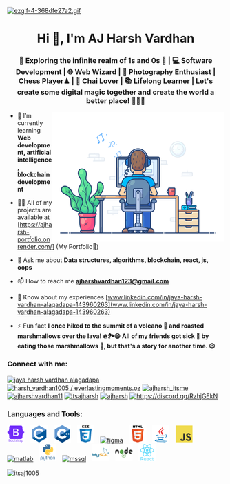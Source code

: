 <!DOCTYPE html>
<html lang="en">
<head>
    <meta charset="UTF-8">
    <meta name="viewport" content="width=device-width, initial-scale=1.0">
</head>
<body>

[![ezgif-4-368dfe27a2.gif](https://i.postimg.cc/vB8WFNn2/ezgif-4-368dfe27a2.gif)](https://postimg.cc/kVZVWwfW)

<h1 align="center">Hi 👋, I'm AJ Harsh Vardhan</h1>
<h3 align="center">🌌 Exploring the infinite realm of 1s and 0s 🚀 | 💻 Software Development | 🌐 Web Wizard | 📸 Photography Enthusiast | Chess Player♟ | 🍵 Chai Lover | 📚 Lifelong Learner | Let's create some digital magic together and create the world a better place! 👩‍💻🔮</h3>
<img align="right" alt="Coding" width="400" src="https://raw.githubusercontent.com/jsuarezruiz/jsuarezruiz/master/images/coding.gif">

- 🌱 I’m currently learning **Web development, artificial intelligence, blockchain development**

- 👨‍💻 All of my projects are available at [https://ajharsh-portfolio.onrender.com/] (My Portfolio🍪)

- 💬 Ask me about **Data structures, algorithms, blockchain, react, js, oops**

- 📫 How to reach me **ajharshvardhan123@gmail.com**

- 📄 Know about my experiences [www.linkedin.com/in/jaya-harsh-vardhan-alagadapa-143960263](www.linkedin.com/in/jaya-harsh-vardhan-alagadapa-143960263)

- ⚡ Fun fact **I once hiked to the summit of a volcano 🌋 and roasted marshmallows over the lava! 🔥🏞️😄 All of my friends got sick 🤢 by eating those marshmallows 🍡, but that's a story for another time. 😉**

<h3 align="left">Connect with me:</h3>

<p align="left">
    <a href="https://linkedin.com/in/jaya harsh vardhan alagadapa" target="blank"><img align="center" src="https://raw.githubusercontent.com/rahuldkjain/github-profile-readme-generator/master/src/images/icons/Social/linked-in-alt.svg" alt="jaya harsh vardhan alagadapa" height="30" width="40" /></a>
    <a href="https://instagram.com/harsh_vardhan1005 / everlastingmoments.oz" target="blank"><img align="center" src="https://raw.githubusercontent.com/rahuldkjain/github-profile-readme-generator/master/src/images/icons/Social/instagram.svg" alt="harsh_vardhan1005 / everlastingmoments.oz" height="30" width="40" /></a>
    <a href="https://www.codechef.com/users/ajharsh_itsme" target="blank"><img align="center" src="https://cdn.jsdelivr.net/npm/simple-icons@3.1.0/icons/codechef.svg" alt="ajharsh_itsme" height="30" width="40" /></a>
    <a href="https://www.hackerrank.com/ajharshvardhan11" target="blank"><img align="center" src="https://raw.githubusercontent.com/rahuldkjain/github-profile-readme-generator/master/src/images/icons/Social/hackerrank.svg" alt="ajharshvardhan11" height="30" width="40" /></a>
    <a href="https://codeforces.com/profile/itsajharsh" target="blank"><img align="center" src="https://raw.githubusercontent.com/rahuldkjain/github-profile-readme-generator/master/src/images/icons/Social/codeforces.svg" alt="itsajharsh" height="30" width="40" /></a>
    <a href="https://www.leetcode.com/ajharsh" target="blank"><img align="center" src="https://raw.githubusercontent.com/rahuldkjain/github-profile-readme-generator/master/src/images/icons/Social/leet-code.svg" alt="ajharsh" height="30" width="40" /></a>
    <a href="https://discord.gg/https://discord.gg/RzhjGEkN" target="blank"><img align="center" src="https://raw.githubusercontent.com/rahuldkjain/github-profile-readme-generator/master/src/images/icons/Social/discord.svg" alt="https://discord.gg/RzhjGEkN" height="30" width="40" /></a>
</p>

<h3 align="left">Languages and Tools:</h3>
<p align="left">
    <a href="https://getbootstrap.com" target="_blank" rel="noreferrer"><img src="https://raw.githubusercontent.com/devicons/devicon/master/icons/bootstrap/bootstrap-plain-wordmark.svg" alt="bootstrap" width="40" height="40" style="margin-right: 10px;"/></a>
    <a href="https://www.cprogramming.com/" target="_blank" rel="noreferrer"><img src="https://raw.githubusercontent.com/devicons/devicon/master/icons/c/c-original.svg" alt="c" width="40" height="40" style="margin-right: 10px;"/></a>
    <a href="https://www.w3schools.com/cpp/" target="_blank" rel="noreferrer"><img src="https://raw.githubusercontent.com/devicons/devicon/master/icons/cplusplus/cplusplus-original.svg" alt="cplusplus" width="40" height="40" style="margin-right: 10px;"/></a>
    <a href="https://www.w3schools.com/css/" target="_blank" rel="noreferrer"><img src="https://raw.githubusercontent.com/devicons/devicon/master/icons/css3/css3-original-wordmark.svg" alt="css3" width="40" height="40" style="margin-right: 10px;"/></a>
    <a href="https://www.figma.com/" target="_blank" rel="noreferrer"><img src="https://www.vectorlogo.zone/logos/figma/figma-icon.svg" alt="figma" width="40" height="40" style="margin-right: 10px;"/></a>
    <a href="https://www.w3.org/html/" target="_blank" rel="noreferrer"><img src="https://raw.githubusercontent.com/devicons/devicon/master/icons/html5/html5-original-wordmark.svg" alt="html5" width="40" height="40" style="margin-right: 10px;"/></a>
    <a href="https://www.java.com" target="_blank" rel="noreferrer"><img src="https://raw.githubusercontent.com/devicons/devicon/master/icons/java/java-original.svg" alt="java" width="40" height="40" style="margin-right: 10px;"/></a>
    <a href="https://developer.mozilla.org/en-US/docs/Web/JavaScript" target="_blank" rel="noreferrer"><img src="https://raw.githubusercontent.com/devicons/devicon/master/icons/javascript/javascript-original.svg" alt="javascript" width="40" height="40" style="margin-right: 10px;"/></a>
    <a href="https://www.mathworks.com/" target="_blank" rel="noreferrer"><img src="https://upload.wikimedia.org/wikipedia/commons/2/21/Matlab_Logo.png" alt="matlab" width="40" height="40" style="margin-right: 10px;"/></a>
    <a href="https://www.python.org/" target="_blank" rel="noreferrer"> <img src="https://raw.githubusercontent.com/devicons/devicon/master/icons/python/python-original-wordmark.svg" alt="python" width="40" height="40" style="margin-right: 10px;" /></a>
    <a href="https://www.microsoft.com/en-us/sql-server" target="_blank" rel="noreferrer"><img src="https://www.svgrepo.com/show/303229/microsoft-sql-server-logo.svg" alt="mssql" width="40" height="40" style="margin-right: 10px;"/></a>
    <a href="https://www.mysql.com/" target="_blank" rel="noreferrer"><img src="https://raw.githubusercontent.com/devicons/devicon/master/icons/mysql/mysql-original-wordmark.svg" alt="mysql" width="40" height="40" style="margin-right: 10px;"/></a>
    <a href="https://nodejs.org" target="_blank" rel="noreferrer"><img src="https://raw.githubusercontent.com/devicons/devicon/master/icons/nodejs/nodejs-original-wordmark.svg" alt="nodejs" width="40" height="40" style="margin-right: 10px;"/></a>
    <a href="https://reactjs.org/" target="_blank" rel="noreferrer"><img src="https://raw.githubusercontent.com/devicons/devicon/master/icons/react/react-original-wordmark.svg" alt="react" width="40" height="40" style="margin-right: 10px;"/></a>
</p>

<p><img align="center" src="https://github-readme-stats.vercel.app/api/top-langs?username=itsaj1005&show_icons=true&locale=en&layout=compact" alt="itsaj1005" /></p>

</body>
</html>
